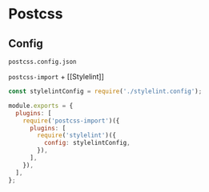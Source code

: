 # Postcss

## Config

`postcss.config.json`

`postcss-import` + [[Stylelint]]
```js
const stylelintConfig = require('./stylelint.config');

module.exports = {
  plugins: [
    require('postcss-import')({
      plugins: [
        require('stylelint')({
          config: stylelintConfig,
        }),
      ],
    }),
  ],
};
```
